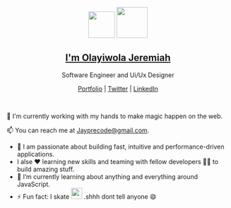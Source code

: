 <p align="center">
  <img src="" width="60" />  
  <img src="" width="70" />  
  <h2 align="center"><a href="">I'm Olayiwola Jeremiah</a></h2>
  <p align="center"> Software Engineer and Ui/Ux Designer</p>
</p>

<p align="center">
  <a href="">Portfolio</a> | 
  <a href="https://twitter.com/Jayprecode">Twitter</a> |
  <a href="https://www.linkedin.com/in/jayprecode">LinkedIn</a>
</p>

<br />

💫 I'm currently working with my hands to make magic happen on the web. 

📫 You can reach me at Jayprecode@gmail.com.

 - 🚀 I am passionate about building fast, intuitive and performance-driven applications.
 -  I alse ❤ learning new skills and teaming with fellow developers 👨‍💻 to build amazing stuff.
 - 🌱 I’m currently learning about anything and everything around JavaScript.
 - ⚡ Fun fact: I skate <img src="https://www.emoji.com/wp-content/uploads/filebase/thumbnails/icons/emoji-icon-flat-06-02-activities-sport-inline-skate-72dpi-forPersonalUseOnly.png" width="25"/> .shhh dont tell anyone 😄




<!--
**Jayprecode/Jayprecode** is a ✨ _special_ ✨ repository because its `README.md` (this file) appears on your GitHub profile.
Here are some ideas to get you started:
- 🔭 I’m currently working on ...
- 🌱 I’m currently learning ...
- 👯 I’m looking to collaborate on ...
- 🤔 I’m looking for help with ...
- 💬 Ask me about ...
- 📫 How to reach me: ...
- 😄 Pronouns: ...
- ⚡ Fun fact: ...
-->
